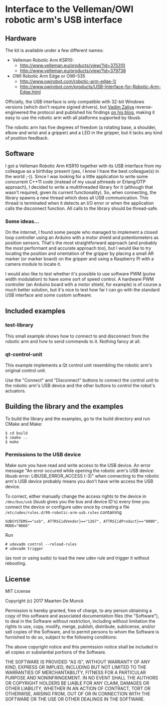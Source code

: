 # Interface to the Velleman/OWI robotic arm's USB interface


## Hardware

The kit is available under a few different names:

* Velleman Robotic Arm KSR10:
    * http://www.velleman.eu/products/view/?id=375310
    * http://www.velleman.eu/products/view/?id=379738
* OWI Robotic Arm Edge or OWI-535
    * http://www.owirobot.com/robotic-arm-edge-1/
    * http://www.owirobot.com/products/USB-Interface-for-Robotic-Arm-Edge.html

Officially, the USB interface is only compatible with 32-bit Windows versions (which don't require
signed drivers), but [Vadim Zaliva](http://www.crocodile.org/lord/) reverse-engineered the protocol
and published his findings [on his blog](http://notbrainsurgery.livejournal.com/38622.html), making
it easy to use the robotic arm with all platforms supported by libusb.

The robotic arm has five degrees of freedom (a rotating base, a shoulder, elbow and wrist and a
gripper) and a LED in the gripper, but it lacks any kind of position feedback.


## Software

I got a Velleman Robotic Arm KSR10 together with its USB interface from my colleague as a birthday
present (yes, I know I have the best colleague(s) in the world ;-)). Since I was looking for a
little application to write some concurrent C++11 code (instead of my usual pthreads or Erlang/OTP
approach), I decided to write a multithreaded library for it (although that wasn't required, given
its current functionality). So, when connecting, the library spawns a new thread which does all USB
communication. This thread is terminated when it detects an I/O error or when the application
calls the disconnect function. All calls to the library should be thread-safe.

### Some ideas...

On the internet, I found some people who managed to implement a closed loop controller using an
Arduino with a motor shield and potentiometers as position sensors. That's the most straightforward
approach (and probably the most performant and accurate approach too), but I would like to try
locating the position and orientation of the gripper by placing a small AR marker (or marker board)
on the gripper and using a Raspberry Pi with a camera module to locate it.

I would also like to test whether it's possible to use software PWM (pulse width modulation) to
have some sort of speed control. A hardware PWM controller (an Arduino board with a motor shield,
for example) is of course a much better solution, but it's nice to test how far I can go with the
standard USB interface and some custom software.


## Included examples

### test-library

This small example shows how to connect to and disconnect from the robotic arm and how to send
commands to it. Nothing fancy at all.

### qt-control-unit

This example implements a Qt control unit resembling the robotic arm's original control unit.

Use the "Connect" and "Disconnect" buttons to connect the control unit to the robotic arm's USB
device and the other buttons to control the robot's actuators.


## Building the library and the examples

To build the library and the examples, go to the build directory and run CMake and Make:
```
$ cd build
$ cmake ..
$ make
```

### Permissions to the USB device

Make sure you have read and write access to the USB device. An error message "An error occured while
opening the robotic arm's USB device: libusb error: LIBUSB_ERROR_ACCESS (-3)" when connecting to
the robotic arm's USB device probably means you don't have write access the USB device.

To correct, either manually change the access rights to the device in `/dev/bus/usb` (lsusb gives
you the bus and device ID's) every time you connect the device or configure udev once by creating
a file `/etc/udev/rules.d/99-robotic-arm-usb.rules` containing
```
SUBSYSTEMS=="usb", ATTRS{idVendor}=="1267", ATTRS{idProduct}=="0000", MODE="0666"
```
Run
```
# udevadm control --reload-rules
# udevadm trigger
```
(as root or using sudo) to load the new udev rule and trigger it without rebooting.


## License

MIT License

Copyright (c) 2017 Maarten De Munck

Permission is hereby granted, free of charge, to any person obtaining a copy of this software and
associated documentation files (the "Software"), to deal in the Software without restriction,
including without limitation the rights to use, copy, modify, merge, publish, distribute,
sublicense, and/or sell copies of the Software, and to permit persons to whom the Software is
furnished to do so, subject to the following conditions:

The above copyright notice and this permission notice shall be included in all copies or
substantial portions of the Software.

THE SOFTWARE IS PROVIDED "AS IS", WITHOUT WARRANTY OF ANY KIND, EXPRESS OR IMPLIED, INCLUDING BUT
NOT LIMITED TO THE WARRANTIES OF MERCHANTABILITY, FITNESS FOR A PARTICULAR PURPOSE AND
NONINFRINGEMENT. IN NO EVENT SHALL THE AUTHORS OR COPYRIGHT HOLDERS BE LIABLE FOR ANY CLAIM,
DAMAGES OR OTHER LIABILITY, WHETHER IN AN ACTION OF CONTRACT, TORT OR OTHERWISE, ARISING FROM, OUT
OF OR IN CONNECTION WITH THE SOFTWARE OR THE USE OR OTHER DEALINGS IN THE SOFTWARE.
